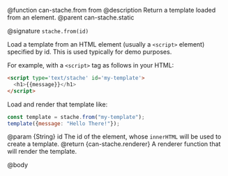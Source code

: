 @function can-stache.from from
@description Return a template loaded from an element.
@parent can-stache.static

@signature `stache.from(id)`

Load a template from an HTML element (usually a `<script>` element)
specified by id.  This is used typically for demo purposes.

For example, with a `<script>` tag as follows in your HTML:

```html
<script type='text/stache' id='my-template'>
  <h1>{{message}}</h1>
</script>
```

Load and render that template like:

```javascript
const template = stache.from("my-template");
template({message: "Hello There!"});
```


@param {String} id The id of the element, whose `innerHTML` will be used to create a template.
@return {can-stache.renderer} A renderer function that will render the
template.

@body
